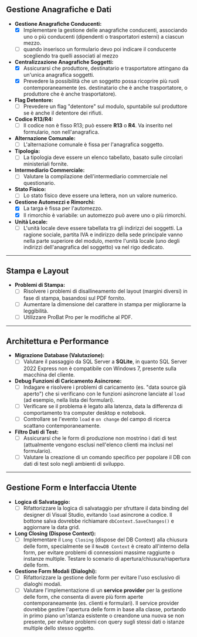 ﻿## Gestione Anagrafiche e Dati

* **Gestione Anagrafiche Conducenti:**
    * [x] Implementare la gestione delle anagrafiche conducenti, associando uno o più conducenti (dipendenti o trasportatori esterni) a ciascun mezzo.
    * [ ] quando inserisco un formulario devo poi indicare il conducente scegliendo tra quelli associati al mezzo
* **Centralizzazione Anagrafiche Soggetti:**
    * [x] Assicurarsi che produttore, destinatario e trasportatore attingano da un'unica anagrafica soggetti.
    * [x] Prevedere la possibilità che un soggetto possa ricoprire più ruoli contemporaneamente (es. destinatario che è anche trasportatore, o produttore che è anche trasportatore).
* **Flag Detentore:**
    * [ ] Prevedere un flag "detentore" sul modulo, spuntabile sul produttore se è anche il detentore dei rifiuti.
* **Codice R13/R4:**
    * [ ] Il codice non è fisso R13; può essere **R13** o **R4**. Va inserito nel formulario, non nell'anagrafica.
* **Alternazione Comunale:**
    * [ ] L'alternazione comunale è fissa per l'anagrafica soggetto.
* **Tipologia:**
    * [ ] La tipologia deve essere un elenco tabellato, basato sulle circolari ministeriali fornite.
* **Intermediario Commerciale:**
    * [ ] Valutare la compilazione dell'intermediario commerciale nel questionario.
* **Stato Fisico:**
    * [ ] Lo stato fisico deve essere una lettera, non un valore numerico.
* **Gestione Automezzi e Rimorchi:**
    * [x] La targa è fissa per l'automezzo.
    * [x] Il rimorchio è variabile: un automezzo può avere uno o più rimorchi.
* **Unità Locale:**
    * [ ] L'unità locale deve essere tabellata tra gli indirizzi dei soggetti. La ragione sociale, partita IVA e indirizzo della sede principale vanno nella parte superiore del modulo, mentre l'unità locale (uno degli indirizzi dell'anagrafica del soggetto) va nel rigo dedicato.

---

## Stampa e Layout

* **Problemi di Stampa:**
    * [ ] Risolvere i problemi di disallineamento del layout (margini diversi) in fase di stampa, basandosi sul PDF fornito.
    * [ ] Aumentare la dimensione del carattere in stampa per migliorarne la leggibilità.
    * [ ] Utilizzare ProBat Pro per le modifiche al PDF.

---

## Architettura e Performance

* **Migrazione Database (Valutazione):**
    * [ ] Valutare il passaggio da SQL Server a **SQLite**, in quanto SQL Server 2022 Express non è compatibile con Windows 7, presente sulla macchina del cliente.
* **Debug Funzioni di Caricamento Asincrone:**
    * [ ] Indagare e risolvere i problemi di caricamento (es. "data source già aperto") che si verificano con le funzioni asincrone lanciate al `load` (ad esempio, nella lista dei formulari).
    * [ ] Verificare se il problema è legato alla latenza, data la differenza di comportamento tra computer desktop e notebook.
    * [ ] Controllare se l'evento `load` e `on change` del campo di ricerca scattano contemporaneamente.
* **Filtro Dati di Test:**
    * [ ] Assicurarsi che le form di produzione non mostrino i dati di test (attualmente vengono esclusi nell'elenco clienti ma inclusi nel formulario).
    * [ ] Valutare la creazione di un comando specifico per popolare il DB con dati di test solo negli ambienti di sviluppo.

---

## Gestione Form e Interfaccia Utente

* **Logica di Salvataggio:**
    * [ ] Rifattorizzare la logica di salvataggio per sfruttare il data binding del designer di Visual Studio, evitando `load` asincrone a codice. Il bottone salva dovrebbe richiamare `dbContext.SaveChanges()` e aggiornare la data grid.
* **Long Closing (Dispose Context):**
    * [ ] Implementare il `Long Closing` (dispose del DB Context) alla chiusura delle form, specialmente se il `NewDB Context` è creato all'interno della form, per evitare problemi di connessioni massime raggiunte o instanze multiple. Testare lo scenario di apertura/chiusura/riapertura delle form.
* **Gestione Form Modali (Dialoghi):**
    * [ ] Rifattorizzare la gestione delle form per evitare l'uso esclusivo di dialoghi modali.
    * [ ] Valutare l'implementazione di un **service provider** per la gestione delle form, che consenta di avere più form aperte contemporaneamente (es. clienti e formulari). Il service provider dovrebbe gestire l'apertura delle form in base alla classe, portando in primo piano un'istanza esistente o creandone una nuova se non presente, per evitare problemi con query sugli stessi dati o istanze multiple dello stesso oggetto.

